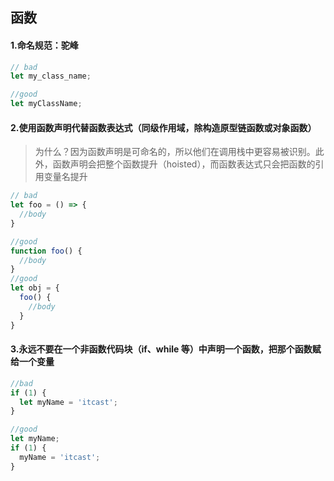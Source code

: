 ## 函数

#### 1.命名规范：驼峰

``` javascript
// bad
let my_class_name;

//good
let myClassName;
```

#### 2.使用函数声明代替函数表达式（同级作用域，除构造原型链函数或对象函数）
> 为什么？因为函数声明是可命名的，所以他们在调用栈中更容易被识别。此外，函数声明会把整个函数提升（hoisted），而函数表达式只会把函数的引用变量名提升

``` javascript
// bad
let foo = () => {
  //body
}

//good
function foo() {
  //body
}
//good
let obj = {
  foo() {
    //body
  }
}
```

#### 3.永远不要在一个非函数代码块（if、while 等）中声明一个函数，把那个函数赋给一个变量

``` javascript
//bad
if (1) {
  let myName = 'itcast';
}

//good
let myName;
if (1) {
  myName = 'itcast';
}
```
